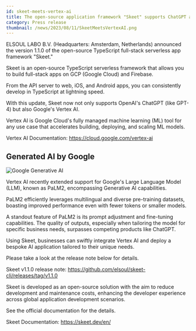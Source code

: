 ```yaml
---
id: skeet-meets-vertex-ai
title: The open-source application framework "Skeet" supports ChatGPT and Google AI. Allows for more flexible customization.
category: Press release
thumbnail: /news/2023/08/11/SkeetMeetsVertexAI.png
---
```


ELSOUL LABO B.V. (Headquarters: Amsterdam, Netherlands) announced the version 1.1.0 of the open-source TypeScript full-stack serverless app framework "Skeet."

Skeet is an open-source TypeScript serverless framework that allows you to build full-stack apps on GCP (Google Cloud) and Firebase.

From the API server to web, iOS, and Android apps, you can consistently develop in TypeScript at lightning speed.

With this update, Skeet now not only supports OpenAI's ChatGPT (like GPT-4) but also Google's Vertex AI.

Vertex AI is Google Cloud's fully managed machine learning (ML) tool for any use case that accelerates building, deploying, and scaling ML models.

Vertex AI Documentation: https://cloud.google.com/vertex-ai

## Generated AI by Google

![Google Generative AI](/news/2023/08/11/BuildWithGoogleAi.png)

Vertex AI recently extended support for Google's Large Language Model (LLM), known as PaLM2, encompassing Generative AI capabilities.

PaLM2 efficiently leverages multilingual and diverse pre-training datasets, boasting improved performance even with fewer tokens or smaller models.

A standout feature of PaLM2 is its prompt adjustment and fine-tuning capabilities. The quality of outputs, especially when tailoring the model for specific business needs, surpasses competing products like ChatGPT.

Using Skeet, businesses can swiftly integrate Vertex AI and deploy a bespoke AI application tailored to their unique needs.

Please take a look at the release note below for details.

Skeet v1.1.0 release note: https://github.com/elsoul/skeet-cli/releases/tag/v1.1.0

Skeet is developed as an open-source solution with the aim to reduce development and maintenance costs, enhancing the developer experience across global application development scenarios.

See the official documentation for the details.

Skeet Documentation: https://skeet.dev/en/
